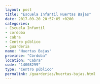 ```yaml
---
layout: post
title: "Escuela Infantil Huertas Bajas"
date: 2017-09-20 20:57:05 +0200
categories:
- Escuela Infantil
- cordoba
- cabra
- Centro público
- guarderia
name: "Huertas Bajas"
province: "Córdoba"
location: "Cabra"
code: "14008299"
type: "Centro público"
permalink: /guarderias/huertas-bajas.html
---
```


